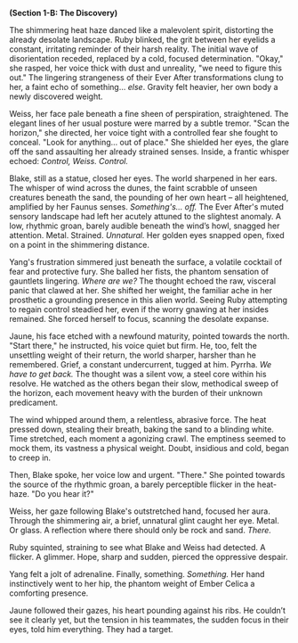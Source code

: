 **(Section 1-B: The Discovery)**

The shimmering heat haze danced like a malevolent spirit, distorting the already desolate landscape. Ruby blinked, the grit between her eyelids a constant, irritating reminder of their harsh reality.  The initial wave of disorientation receded, replaced by a cold, focused determination.  "Okay," she rasped, her voice thick with dust and unreality,  "we need to figure this out."  The lingering strangeness of their Ever After transformations clung to her, a faint echo of something… *else*. Gravity felt heavier, her own body a newly discovered weight.

Weiss, her face pale beneath a fine sheen of perspiration, straightened. The elegant lines of her usual posture were marred by a subtle tremor. "Scan the horizon," she directed, her voice tight with a controlled fear she fought to conceal. "Look for anything… out of place."  She shielded her eyes, the glare off the sand assaulting her already strained senses. Inside, a frantic whisper echoed: *Control, Weiss. Control.*

Blake, still as a statue, closed her eyes. The world sharpened in her ears. The whisper of wind across the dunes, the faint scrabble of unseen creatures beneath the sand, the pounding of her own heart – all heightened, amplified by her Faunus senses. *Something's… off.*  The Ever After's muted sensory landscape had left her acutely attuned to the slightest anomaly.  A low, rhythmic groan, barely audible beneath the wind’s howl, snagged her attention. Metal. Strained. *Unnatural.* Her golden eyes snapped open, fixed on a point in the shimmering distance.  

Yang's frustration simmered just beneath the surface, a volatile cocktail of fear and protective fury. She balled her fists, the phantom sensation of gauntlets lingering. *Where are we?* The thought echoed the raw, visceral panic that clawed at her.  She shifted her weight, the familiar ache in her prosthetic a grounding presence in this alien world. Seeing Ruby attempting to regain control steadied her, even if the worry gnawing at her insides remained.  She forced herself to focus, scanning the desolate expanse. 

Jaune, his face etched with a newfound maturity, pointed towards the north. "Start there," he instructed, his voice quiet but firm.  He, too, felt the unsettling weight of their return, the world sharper, harsher than he remembered. Grief, a constant undercurrent, tugged at him. Pyrrha. *We have to get back.*  The thought was a silent vow, a steel core within his resolve.  He watched as the others began their slow, methodical sweep of the horizon, each movement heavy with the burden of their unknown predicament.

The wind whipped around them, a relentless, abrasive force.  The heat pressed down, stealing their breath, baking the sand to a blinding white.  Time stretched, each moment a agonizing crawl.  The emptiness seemed to mock them, its vastness a physical weight.  Doubt, insidious and cold, began to creep in.

Then, Blake spoke, her voice low and urgent. "There." She pointed towards the source of the rhythmic groan, a barely perceptible flicker in the heat-haze. "Do you hear it?"

Weiss, her gaze following Blake's outstretched hand, focused her aura.  Through the shimmering air, a brief, unnatural glint caught her eye.  Metal. Or glass.  A reflection where there should only be rock and sand. *There.*

Ruby squinted, straining to see what Blake and Weiss had detected.  A flicker. A glimmer. Hope, sharp and sudden, pierced the oppressive despair.

Yang felt a jolt of adrenaline.  Finally, something. *Something.*  Her hand instinctively went to her hip, the phantom weight of Ember Celica a comforting presence.

Jaune followed their gazes, his heart pounding against his ribs. He couldn’t see it clearly yet, but the tension in his teammates, the sudden focus in their eyes, told him everything. They had a target.
